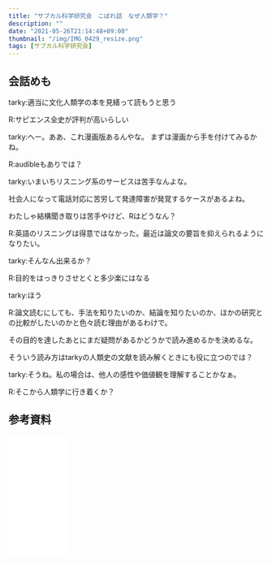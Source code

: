 ```yaml
---
title: "サブカル科学研究会　こぼれ話　なぜ人類学？"
description: ""
date: "2021-05-26T21:14:48+09:00"
thumbnail: "/img/IMG_0429_resize.png"
tags: [サブカル科学研究会]
---
```

## 会話めも
tarky:適当に文化人類学の本を見繕って読もうと思う

R:サピエンス全史が評判が高いらしい

tarky:へー。ああ、これ漫画版あるんやな。
まずは漫画から手を付けてみるかね。

R:audibleもありでは？

tarky:いまいちリスニング系のサービスは苦手なんよな。

社会人になって電話対応に苦労して発達障害が発覚するケースがあるよね。

わたしゃ結構聞き取りは苦手やけど、Rはどうなん？

R:英語のリスニングは得意ではなかった。最近は論文の要旨を抑えられるようになりたい。

tarky:そんなん出来るか？

R:目的をはっきりさせとくと多少楽にはなる

tarky:ほう

R:論文読むにしても、手法を知りたいのか、結論を知りたいのか、ほかの研究との比較がしたいのかと色々読む理由があるわけで。

その目的を達したあとにまだ疑問があるかどうかで読み進めるかを決めるな。

そういう読み方はtarkyの人類史の文献を読み解くときにも役に立つのでは？

tarky:そうね。私の場合は、他人の感性や価値観を理解することかなぁ。

R:そこから人類学に行き着くか？

## 参考資料
<iframe style="width:120px;height:240px;" marginwidth="0" marginheight="0" scrolling="no" frameborder="0" src="//rcm-fe.amazon-adsystem.com/e/cm?lt1=_blank&bc1=000000&IS2=1&bg1=FFFFFF&fc1=000000&lc1=0000FF&t=subculturesci-22&language=ja_JP&o=9&p=8&l=as4&m=amazon&f=ifr&ref=as_ss_li_til&asins=B01LW7JZLC&linkId=d7ee85768b09dc2be28d59cce3c54450"></iframe>